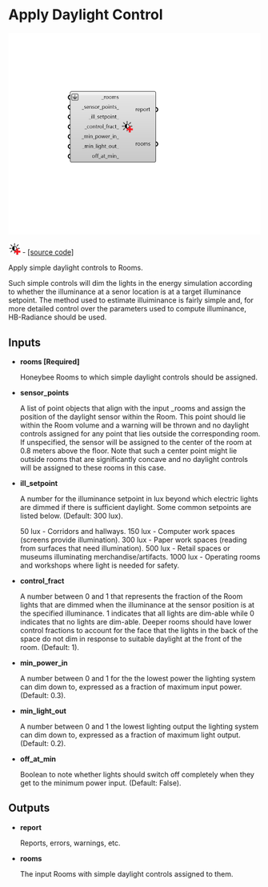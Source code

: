 # Apply Daylight Control

![](../../.gitbook/assets/Apply_Daylight_Control.png)

![](../../.gitbook/assets/Apply_Daylight_Control%20%281%29.png) - [\[source code\]](https://github.com/ladybug-tools/honeybee-grasshopper-energy/blob/master/honeybee_grasshopper_energy/src//HB%20Apply%20Daylight%20Control.py)

Apply simple daylight controls to Rooms.

Such simple controls will dim the lights in the energy simulation according to whether the illuminance at a senor location is at a target illuminance setpoint. The method used to estimate illuiminance is fairly simple and, for more detailed control over the parameters used to compute illuminance, HB-Radiance should be used.

## Inputs

* **rooms \[Required\]**

  Honeybee Rooms to which simple daylight controls should be assigned. 

* **sensor\_points**

  A list of point objects that align with the input \_rooms and assign the position of the daylight sensor within the Room. This point should lie within the Room volume and a warning will be thrown and no daylight controls assigned for any point that lies outside the corresponding room. If unspecified, the sensor will be assigned to the center of the room at 0.8 meters above the floor. Note that such a center point might lie outside rooms that are significantly concave and no daylight controls will be assigned to these rooms in this case. 

* **ill\_setpoint**

  A number for the illuminance setpoint in lux beyond which electric lights are dimmed if there is sufficient daylight. Some common setpoints are listed below. \(Default: 300 lux\). 

  50 lux - Corridors and hallways. 150 lux - Computer work spaces \(screens provide illumination\). 300 lux - Paper work spaces \(reading from surfaces that need illumination\). 500 lux - Retail spaces or museums illuminating merchandise/artifacts. 1000 lux - Operating rooms and workshops where light is needed for safety. 

* **control\_fract**

  A number between 0 and 1 that represents the fraction of the Room lights that are dimmed when the illuminance at the sensor position is at the specified illuminance. 1 indicates that all lights are dim-able while 0 indicates that no lights are dim-able. Deeper rooms should have lower control fractions to account for the face that the lights in the back of the space do not dim in response to suitable daylight at the front of the room. \(Default: 1\). 

* **min\_power\_in**

  A number between 0 and 1 for the the lowest power the lighting system can dim down to, expressed as a fraction of maximum input power. \(Default: 0.3\). 

* **min\_light\_out**

  A number between 0 and 1 the lowest lighting output the lighting system can dim down to, expressed as a fraction of maximum light output. \(Default: 0.2\). 

* **off\_at\_min**

  Boolean to note whether lights should switch off completely when they get to the minimum power input. \(Default: False\). 

## Outputs

* **report**

  Reports, errors, warnings, etc. 

* **rooms**

  The input Rooms with simple daylight controls assigned to them. 

